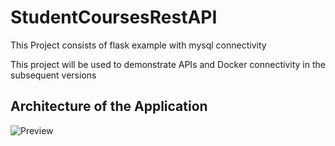 # StudentCoursesRestAPI
This Project consists of flask example with mysql connectivity 

This project will be used to demonstrate APIs and Docker connectivity in the subsequent versions

## Architecture of the Application
![Preview](./images/StudentFlaskAppArchitecture.png)
